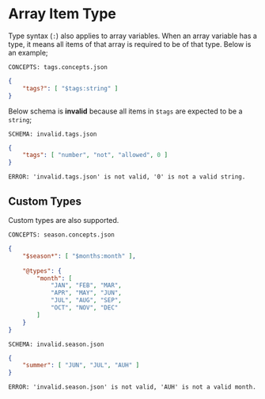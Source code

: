 # Array Item Type

Type syntax (`:`) also applies to array variables. When an array variable has a
type, it means all items of that array is required to be of that type. Below is
an example;

`CONCEPTS: tags.concepts.json`

```json name="tags.concepts.json"
{
    "tags?": [ "$tags:string" ]
}
```

Below schema is **invalid** because all items in `$tags` are expected to be a
`string`;

`SCHEMA: invalid.tags.json`

```json name="invalid.tags.json"
{
    "tags": [ "number", "not", "allowed", 0 ]
}
```

`ERROR: 'invalid.tags.json' is not valid, '0' is not a valid string.`

## Custom Types

Custom types are also supported.

`CONCEPTS: season.concepts.json`

```json name="custom/season.concepts.json"
{
    "$season*": [ "$months:month" ],
    
    "@types": {
        "month": [
            "JAN", "FEB", "MAR",
            "APR", "MAY", "JUN",
            "JUL", "AUG", "SEP",
            "OCT", "NOV", "DEC"
        ]
    }
}
```

`SCHEMA: invalid.season.json`

```json name="custom/invalid.season.json"
{
    "summer": [ "JUN", "JUL", "AUH" ]
}
```

`ERROR: 'invalid.season.json' is not valid, 'AUH' is not a valid month.`
